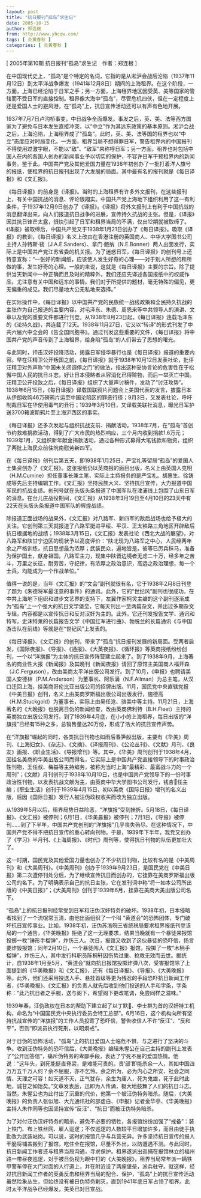 ```yaml
---
layout: post
title: "抗日报刊“孤岛”求生记"
date: 2005-10-15
author: 郑连根
from: http://www.yhcqw.com/
tags: [ 炎黄春秋 ]
categories: [ 炎黄春秋 ]
---
```



[ 2005年第10期 抗日报刊“孤岛”求生记　作者：郑连根 ]


在中国现代史上，“孤岛”是个特定的名词，它指的是从淞沪会战后沦陷（1937年11月12日）到太平洋战争爆发（1941年12月8日）期间的上海租界。在这个阶段，一方面，上海已经沦陷于日军之手；另一方面，上海租界地区因受英、美等国家的管辖而不受日军的直接控制。租界像大海中“孤岛”，尽管危机四伏，但在一定程度上还是爱国人士的避风港，在“孤岛”上，抗日宣传活动还可以有声有色地开展。


1937年7月7日卢沟桥事变，中日战争全面爆发。事发之后，英、美、法等西方国家为了避免与日本发生直接冲突，以“中立”作为其远东政策的基本原则。淞沪会战之后，上海沦陷，上海租界成了“孤岛”。此时，英、美、法等国的租界也以“中立”态度应对时局变化。一方面，租界当局不想得罪日军，警告租界内的中国报刊不得使用过激字眼，不能以“敌”、“敌军”来称呼日军；另一方面，租界也对包括中国人在内的各国人创办的新闻事业予以切实的保护，不容许日军干预租界内的新闻事务。鉴于此，中国共产党及其他爱国力量在1938年初创办了一批打着洋人旗号的报纸，使租界的抗日报刊出现了大发展的局面。其中最有名的报刊就是《每日译报》和《文汇报》。


《每日译报》的前身是《译报》。当时的上海租界有许多外文报刊，在这些报刊上，有关中国抗战的消息、评论很翔实。中国共产党上海地下组织利用了这一有利条件，于1937年12月9日创办了《译报》。《译报》将外文报刊上有利于中国抗战的消息翻译出来，向人们报道抗日战争的进展，宣传持久抗战的主张。但是，《译报》因其抗日锋芒太露，很快引起了日军和租界当局的不满，仅出12期就被取缔了。《译报》被取缔后，中国共产党又于1938年1月21日创办了《每日译报》。吸取《译报》的教训，《每日译报》名义上改由在香港注册的英国商人、中华大学图书公司主持人孙特斯·裴（J.A.E.Sanders）、拿门·鲍纳（N.E.Bonner）两人出面发行，实际上是中国共产党江苏省委的机关报。为了迷惑日军，《每日译报》的创刊号上还特意宣称：“一张好的新闻纸，应该使人发生好奇的心理——对于别人所想的和所做的事，发生好奇的心理。一般的来说，这就是《每日译报》主要的宗旨。除了提供当天新闻中一种正确而且及时的精粹外，我们还应先译述各国报纸中的权威作品，尤注意有关中国和远东的事情。我们对于所提供的题材，毫无特殊的偏见，更无偏重的成见。我们尽量地大公无私地来选择。”


在实际操作中，《每日译报》以中国共产党的民族统一战线政策和全民持久抗战的主张作为自己报道的主要内容，对毛泽东、朱德、周恩来等中共领导人的演讲、文章以及党的重要文件都进行刊登。从1938年8月23日起，《每日译报》连载毛泽东的《论持久战》，共连载了12天。1938年11月27日，它又以“转译”的形式刊发了中共六届六中全会的《告全国同胞书》。通过刊发这些重要的文件，《每日译报》将中国共产党的声音传到了上海租界，给身陷“孤岛”的人们带去了思想的曙光。


与此同时，抨击汉奸投降活动，揭露日军侵华暴行也是《每日译报》报道的重要内容。早在汪精卫公开叛国之前，《每日译报》就于1938年10月12日发表社论，批评汪精卫对外声称“中国未关闭调停之门”的做法，指出这种妥协言论的危害性在于松懈中国人民的抗日斗志，好让日本侵略者从容消化已得赃物，而后一举灭亡中国。汪精卫公开投敌之后，《每日译报》组织了大量声讨稿件，发动了“讨汪攻势”。1938年6月15日，《每日译报》译载国联鸦片问题会上美国代表的发言，披露日本从伊朗收购46万磅鸦片运至中国沦陷区的罪恶行径；9月3日，又发表社论，呼吁制裁日军在华使用毒气的丑行；1939年3月10日，又译载美联社消息，曝光日军护送3700箱波斯鸦片至上海沪西区的事实。


《每日译报》还多次发起与组织抗战支前、捐献活动。1938年7月，在“孤岛”首创节约救难捐款活动，得到了广大市民的热烈响应，三个月内收到捐款1.6万元；1939年1月，又组织新年献金捐款活动，通过各种形式募得大笔钱款和物资，组织了两批上海民众前往皖南慰劳新四军。


在《每日译报》创刊后第五天，即1938年1月25日，严宝礼等留居“孤岛”的爱国人士集资创办了《文汇报》。这张报纸仍以英商报的面目出版，名义上由英国人克明（H.M.Cumine）担任董事长兼主笔，实际上主持报务的是严宝礼。胡惠生、徐铸成等先后主持编辑工作。《文汇报》坚持民族大义、坚持抗日宣传，大力报道中国军民的抗战业绩。创刊号就在头版头条报道了中国军队在津浦线上包围了山东日军的消息。在台儿庄战役期间，《文汇报》从1938年3月19日至4月10日的23天中有22天在头版头条报道中国军队的辉煌战绩。


除报道正面战场的战果外，《文汇报》对八路军、新四军的敌后战场也给予极大的关注。它创刊第三天就报道了八路军挺进平绥、平汉、正太铁路三角地区开辟敌后抗日根据地的战绩；1938年3月15日，《文汇报》发表社论《西北大战的展望》，对八路军和陕甘宁边区的现状予以高度评价：“陕北现为八路军之中心，人民经两年余之严格训练，抗日思想最为浓厚；武装民众，遍地皆是。彼等已厉兵秣马，准备为保护国土，献身祖国。八路军主力，现集中陕晋边境者无虑二十万，经多年之苦斗，万里之长征，耐劳苦，守纪律，有浓厚之政治意识，高远之政治理想，每一个士兵，均能成为一个作战单位。”


值得一说的是，当年《文汇报》的“文会”副刊就很有名，它于1938年2月8日刊登了题为《朱德将军最注意的事件》的通讯。此外，它的“世纪风”副刊也很成功。在中共上海地下组织和进步文艺界的支持下，左翼作家柯灵主编的这个副刊逐渐成为“孤岛”上一个强大的抗日文学堡垒，它每天刊出一至两篇杂文，并出过多期杂文专辑，内容都是以宣传抗日和反对汉奸为主的。此外，它还刊发报告文学、通讯和特写。史沫特莱的长篇报告文学《中国红军进行曲》、勃脱兰的长篇通讯《与中国游击队在前线》等就是在“世纪风”上发表的。


《每日译报》、《文汇报》的创刊，带来了“孤岛”抗日报刊发展的新局面。受两者启发，《国际夜报》、《导报》、《通报》、《大英夜报》、《循环报》等英商报纸纷纷创刊，一个以“洋旗报”为主体的抗日宣传阵营建立起来了。到了1938年9月，上海著名的商业性大报《新闻报》及其晚刊《新闻夜报》请回了原馆主美国商人福开森（J.C.Ferguson），改由美商太平洋出版公司发行。到了10月，《申报》也聘请美国人安德林（P.M.Anderson）为董事长、阿乐满（N.F.Allman）为总主笔，从汉口迁回上海，挂美商哥伦比亚出版公司的招牌出版。11月，国民党中央直辖党报《中美日报》创刊，名义上由美商罗斯福出版公司出版发行，施德高（H.M.Stuckgold）为董事长，实际上由吴任沧、骆美中等主持。11月21日，上海著名的《大晚报》也脱离日伪的新闻检查，改由英商佛利特（B.H.Fleet）主持的英商独立出版公司发行。到了1939年4月底，在小小的上海租界，每日出版的“洋旗报”已经有15种之多，总销售量达20万份，形成了浩大的抗日宣传声势。


在“洋旗报”崛起的同时，各类抗日刊物也如雨后春笋般出版，主要有《华美》周刊、《上海妇女》、《杂志》、《文摘》、《译报周刊》、《公论丛刊》、《文献》月刊、《良友》画报、《职业生活》、《导报增刊》等。其中，《华美》周刊创刊于1938年4月，因挂名美商的华美出版公司而得名，它实际上是中国共产党直接领导下的时事政治性刊物，王任叔、梅益等主持编务，被称为当时上海“最精彩、最富战斗力的一个周刊”；《文献》月刊创刊于1938年10月10日，也是中国共产党领导下的一份时事政治性刊物，以发表抗战文献为主，由英商中华大学图书公司发行，钱杏任主编；《职业生活》创刊于1939年4月15日，初以英商《国际日报》增刊的名义出版，后因《国际日报》发行人被汪伪政权收买而改为独立出版。


从1939年5月以后，租界局势日益险恶，“洋旗报”受到挫折。5月18日，《每日译报》、《文汇报》被停刊；6月1日，《华美晨报》被停刊；7月1日，《导报》被停刊……到了下半年，中国共产党创刊的“洋旗报”几乎丧失殆尽。在这种情况下，中国共产党不得不把抗日宣传的重心转向刊物。于是，1939年下半年，我党又创办了《学习》半月刊、《上海周报》、《时代》周刊等，使得抗日刊物的队伍更加壮大了。


这一时期，国民党及其他爱国力量也创办了不少抗日刊物，比较有名的是《中美周刊》和《大美周刊》。《中美周刊》创办于1939年9月23日，是国民党在《中美日报》第二次遭停刊处分后，为了继续宣传抗日而创办的，它挂靠在美商罗斯福出版公司的名下。为了明确表示自己的抗日主张，它在发刊词中称“将一如本公司所出版的《中美日报》”；《大美周刊》创刊于1939年6月，挂靠在美商大美出版公司名下。

“孤岛”上的抗日报刊经常受到日军和汪伪汉奸特务的破坏。1938年初，日本侵略者找到了一个流氓常玉清，由他出面组织了一个叫 
“黄道会”的恐怖团体，专门破坏抗日宣传事业。比如，1938年初，汪伪苏浙皖三省统税局要求租界报纸刊登该局的一个通告，《华美晚报》拒绝了这一无理要求，结果当晚就有一个暴徒来报馆投掷一枚“锤形手榴弹”，炸伤三人。次日，报馆又收到了这伙暴徒的恐吓信，扬言要炸毁报馆；同年2月10日，一个暴徒闯入《文汇报》报馆，投掷了一枚“木柄手榴弹”，炸伤三人，其中发行科职员陈桐轩因伤势过重、抢救无效而去世。据统计，自1938年1月至5月，“黄道会”就向抗日报馆投掷炸弹八次，受害报馆除了上面提到的《华美晚报》和《文汇报》，还有《每日译报》、《导报》、《大美晚报》等。此外，他们还采用投送人手、悬挂首级等更为残忍的手段恐吓抗日新闻工作者，《华美晚报》、《文汇报》的负责人就先后收到他们投送的人手和字条，字条称：“此乃抗日者之手腕，送与阁下，希望阁下更改笔调，免尝同样之滋味。”


1939年春，汪伪政权在日本的帮助下建立起了以丁默、李士群为首的汉奸特工机构，命名为“中国国民党中央执行委员会特工总部”。6月16日，这个机构向所有坚持抗战宣传的“洋旗报”的工作人员投寄了恐吓信，警告收信人不许“反汪”、“反和平”，否则“即派员执行死刑，以昭炯戒”。


对于日伪的恐怖活动，“孤岛”上的抗日爱国人士临危不惧，与之进行了坚决的斗争。收到汪伪特务的恐吓信后，《大美晚报》编辑朱惺公在自己主持的副刊上发表了“公开回答信”，痛斥伪特务的卑鄙手段，表达了宁死不屈的爱国热情。他说：“这年头，到死能挺直脊梁，是难能可贵的。贵‘部’即能杀余一人，其如中国四万万五千万人何？余不屈服，亦不乞怜。余之所为，必为内心之所安、社会之同情、天理之可容！如天道不灭，正气犹存，余生为庸人，死为鬼雄，死于此时此地，诚甘之如饴矣。”文章发表后，迅即为人传诵，极大地鼓舞了人们的抗日斗志。当然，朱惺公也为此付出了沉重的代价，他第一个被汪伪特务暗杀。随后，《大美晚报》的负责人张似旭、大光通讯社的邵虚白、《申报》记者金华亭、《华美晚报》主持人朱作同等也因坚持宣传“反汪”、“抗日”而被汪伪特务暗杀。


为了对付汪伪汉奸特务的暗杀，避免不必要的牺牲，各报馆纷纷加强了“戒备”：装上铁门、布上铁丝网、雇人巡逻；不仅巡逻的人数较平日增加许多，而且由徒手执勤改为武装站岗。可以说，这时的报馆几乎与兵营无异。许多坚持抗日宣传的报人干脆将铺盖搬到了报馆，吃住全在报馆，尽量不外出，以防遭遇不测。与此同时，抗日新闻工作者还与租界当局沟通，寻求保护。租界遂派出巡捕在报馆林立的福州路一带昼夜巡逻，对于被日伪视为眼中钉的《大美晚报》，租界当局常年派一辆铁甲警车停在大门对面的人行道上，并在附近设了两座堡垒，派兵驻守。就这样，经过抗日新闻工作者的英勇反击和租界当局的配合、保护，“孤岛”上的抗日宣传活动虽然险象丛生，但始终没有被日伪特务剿灭，直到1941年底日军占领了租界。此时太平洋战争已经爆发，美英已对日宣战。


